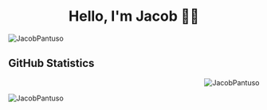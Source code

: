 <h1 align="center"fds>Hello, I'm Jacob 👋🏼</h1>
<img align="center" src="https://i.imgur.com/TIThteo.png" alt="JacobPantuso" bored = "50px"/>
<h2>GitHub Statistics</h2>
<p>&nbsp;<img align="right" src="https://github-readme-stats.vercel.app/api?username=JacobPantuso&show_icons=true&locale=en&theme=dark" alt="JacobPantuso" /></p>
<img align="left" src="https://github-readme-stats.vercel.app/api/top-langs?username=JacobPantuso&show_icons=true&locale=en&layout=compact&theme=dark&hide-border=true" alt="JacobPantuso" />

